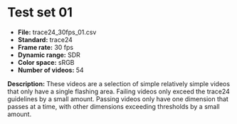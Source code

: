 # Test set 01

 - **File:** trace24_30fps_01.csv
 - **Standard:** trace24
 - **Frame rate:** 30 fps
 - **Dynamic range:** SDR
 - **Color space:** sRGB
 - **Number of videos:** 54

**Description:** These videos are a selection of simple relatively simple videos that only have a single flashing area. 
Failing videos only exceed the trace24 guidelines by a small amount.
Passing videos only have one dimension that passes at a time, with other dimensions exceeding thresholds by a small amount.
